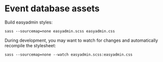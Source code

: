Event database assets
=====================

Build easyadmin styles:

```
sass --sourcemap=none easyadmin.scss easyadmin.css
```


During development, you may want to watch for changes and automatically recompile the stylesheet:

```
sass --sourcemap=none --watch easyadmin.scss:easyadmin.css
```
